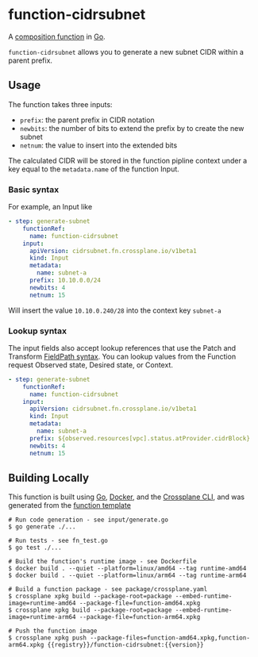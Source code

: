 # function-cidrsubnet

A [composition function][functions] in [Go][go].

`function-cidrsubnet` allows you to generate a new subnet CIDR within a parent prefix.

## Usage
The function takes three inputs:
- `prefix`: the parent prefix in CIDR notation
- `newbits`: the number of bits to extend the prefix by to create the new subnet
- `netnum`: the value to insert into the extended bits

The calculated CIDR will be stored in the function pipline context under a key equal to the `metadata.name` of the function Input.

### Basic syntax
For example, an Input like
```yaml
- step: generate-subnet
    functionRef:
      name: function-cidrsubnet
    input:
      apiVersion: cidrsubnet.fn.crossplane.io/v1beta1
      kind: Input
      metadata:
        name: subnet-a
      prefix: 10.10.0.0/24
      newbits: 4
      netnum: 15
```
Will insert the value `10.10.0.240/28` into the context key `subnet-a`

### Lookup syntax
The input fields also accept lookup references that use the Patch and Transform [FieldPath syntax][field selectors]. You can lookup values from the Function request Observed state, Desired state, or Context.  
```yaml
- step: generate-subnet
    functionRef:
      name: function-cidrsubnet
    input:
      apiVersion: cidrsubnet.fn.crossplane.io/v1beta1
      kind: Input
      metadata:
        name: subnet-a
      prefix: ${observed.resources[vpc].status.atProvider.cidrBlock}
      newbits: 4
      netnum: 15
```


## Building Locally

This function is built using [Go][go], [Docker][docker], and the [Crossplane CLI][cli], and was generated from the [function template][function template]

```shell
# Run code generation - see input/generate.go
$ go generate ./...

# Run tests - see fn_test.go
$ go test ./...

# Build the function's runtime image - see Dockerfile
$ docker build . --quiet --platform=linux/amd64 --tag runtime-amd64
$ docker build . --quiet --platform=linux/arm64 --tag runtime-arm64

# Build a function package - see package/crossplane.yaml
$ crossplane xpkg build --package-root=package --embed-runtime-image=runtime-amd64 --package-file=function-amd64.xpkg
$ crossplane xpkg build --package-root=package --embed-runtime-image=runtime-arm64 --package-file=function-arm64.xpkg

# Push the function image
$ crossplane xpkg push --package-files=function-amd64.xpkg,function-arm64.xpkg {{registry}}/function-cidrsubnet:{{version}}
```

[functions]: https://docs.crossplane.io/latest/concepts/composition-functions
[go]: https://go.dev
[function guide]: https://docs.crossplane.io/knowledge-base/guides/write-a-composition-function-in-go
[function template]: https://github.com/crossplane/function-template-go
[package docs]: https://pkg.go.dev/github.com/crossplane/function-sdk-go
[docker]: https://www.docker.com
[cli]: https://docs.crossplane.io/latest/cli%  
[field selectors]: https://docs.crossplane.io/latest/concepts/patch-and-transform/#selecting-fields